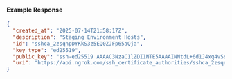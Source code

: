 <!-- Code generated for API Clients. DO NOT EDIT. -->

#### Example Response

```json
{
  "created_at": "2025-07-14T21:58:17Z",
  "description": "Staging Environment Hosts",
  "id": "sshca_2zsqnpDYKkS3z5EQ0ZJFp65aQja",
  "key_type": "ed25519",
  "public_key": "ssh-ed25519 AAAAC3NzaC1lZDI1NTE5AAAAINNtdL+6d1J4xq4vSsriVkFJ2OnGJJn3fMKwVvSmkdjU",
  "uri": "https://api.ngrok.com/ssh_certificate_authorities/sshca_2zsqnpDYKkS3z5EQ0ZJFp65aQja"
}
```
